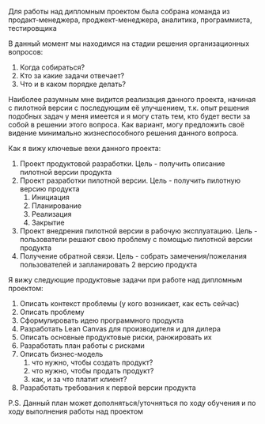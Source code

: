 Для работы над дипломным проектом была собрана команда из продакт-менеджера, проджект-менеджера, аналитика, программиста, тестировщика

В данный момент мы находимся на стадии решения организационных вопросов: 
1. Когда собираться?
2. Кто за какие задачи отвечает?
3. Что и в каком порядке делать?

Наиболее разумным мне видится реализация данного проекта, начиная с пилотной версии с последующим её улучшением, т.к. опыт решения подобных задач у меня имеется и я могу стать тем, кто будет вести за собой в решении этого вопроса. Как вариант, могу предложить своё видение минимально жизнеспособного решения данного вопроса.

Как я вижу ключевые вехи данного проекта: 
1. Проект продуктовой разработки. Цель - получить описание пилотной версии продукта
2. Проект разработки пилотной версии. Цель - получить пилотную версию продукта
	1. Инициация
	2. Планирование
	3. Реализация
	4. Закрытие
3. Проект внедрения пилотной версии в рабочую эксплуатацию. Цель - пользователи решают свою проблему с помощью пилотной версии продукта
4. Получение обратной связи. Цель - собрать замечения/пожелания пользователей и запланировать 2 версию  продукта

Я вижу следующие продуктовые задачи при работе над дипломным проектом:
1. Описать контекст проблемы (у кого возникает, как есть сейчас)
2. Описать проблему
3. Сформулировать идею программного продукта
4. Разработать Lean Canvas для производителя и для дилера
5. Описать основные продуктовые риски, ранжировать их
6. Разработать план работы с рисками
7. Описать бизнес-модель
	1. что нужно, чтобы создать продукт? 
	2. что нужно, чтобы продать продукт?
	3. как, и за что платит клиент?
8. Разработать требования к первой версии продукта

P.S. Данный план может дополняться/уточняться по ходу обучения и по ходу выполнения работы над проектом
